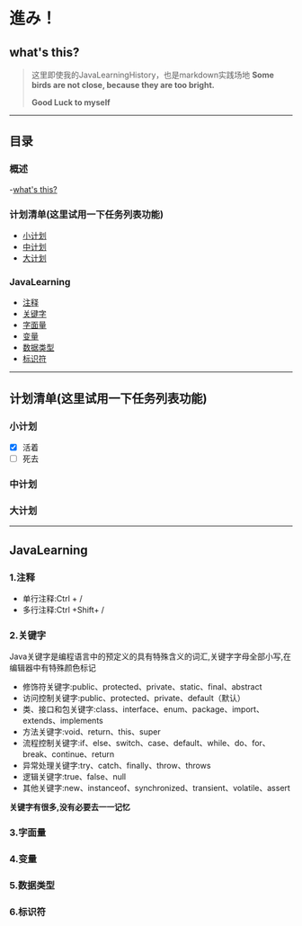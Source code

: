 # 進み！
## what's this?
>这里即使我的JavaLearningHistory，也是markdown实践场地
> **Some birds are not close, because they are too bright.**
> 
> **Good Luck to myself**

---

## 目录

### 概述

-[what's this?](#what'sthis?)

### 计划清单(这里试用一下任务列表功能)

- [小计划](#小计划)
- [中计划](#中计划)
- [大计划](#大计划)

### JavaLearning

- [注释](#1.注释)
- [关键字](#2.关键字)
- [字面量](#3.字面量)
- [变量](#4.变量)
- [数据类型](#5.数据类型)
- [标识符](#6.标识符)

---

## 计划清单(这里试用一下任务列表功能)

### 小计划
- [x] 活着
- [ ] 死去

### 中计划

### 大计划

---

## JavaLearning

### 1.注释
- 单行注释:Ctrl + /
- 多行注释:Ctrl +Shift+ /

### 2.关键字
Java关键字是编程语言中的预定义的具有特殊含义的词汇,关键字字母全部小写,在编辑器中有特殊颜色标记
- 修饰符关键字:public、protected、private、static、final、abstract
- 访问控制关键字:public、protected、private、default（默认）
- 类、接口和包关键字:class、interface、enum、package、import、extends、implements
- 方法关键字:void、return、this、super
- 流程控制关键字:if、else、switch、case、default、while、do、for、break、continue、return
- 异常处理关键字:try、catch、finally、throw、throws
- 逻辑关键字:true、false、null
- 其他关键字:new、instanceof、synchronized、transient、volatile、assert

**关键字有很多,没有必要去一一记忆**
  
### 3.字面量

### 4.变量

### 5.数据类型

### 6.标识符
